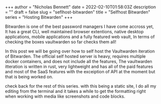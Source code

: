 +++
author = "Nicholas Bennett"
date = 2022-02-10T01:58:03Z
description = ""
draft = false
slug = "seflhost-bitwarden"
title = "Selfhost Bitwarden"
series = "Hosting Bitwarden"
+++

Bitwarden is one of the best password managers I have come accross yet, It has a great CLI, well maintained browser extentions, native desktop applications, mobile applications and a fully featured web vault, In terms of checking the boxes vaultwarden so far checks them all!

In this post we will be going over how to self host the Vaultwarden iteration of Bitwarden. The official self hosted server is heavy, requires multiple docker containers, and does not include all the features, The vaultwarden itteration is written in rust, very lightweight and has all of the paid features and most of the SaaS features with the exceiption of API at the moment but that is being worked on. 

check back for the rest of this series. with this being a static site, I do all my editing from the terminal and it takes a while to get the formatting right when working with media like screenshots and code blocks. 